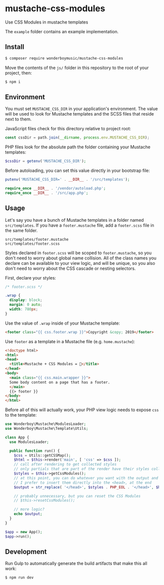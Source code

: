 # mustache-css-modules

Use CSS Modules in mustache templates

The `example` folder contains an example implementation.

## Install

```sh
$ composer require wonderboymusic/mustache-css-modules
```

Move the contents of the `js/` folder in this repository to the root of your project, then:

```js
$ npm i
```

## Environment

You must set `MUSTACHE_CSS_DIR` in your application's environment. The value will be used to look for Mustache templates and the SCSS files that reside next to them.

JavaScript files check for this directory relative to project root:

```js
const cssDir = path.join(__dirname, process.env.MUSTACHE_CSS_DIR);
```

PHP files look for the absolute path the folder containing your Mustache templates:

```php
$cssDir = getenv('MUSTACHE_CSS_DIR');
```

Before autoloading, you can set this value directly in your bootstrap file:

```php
putenv('MUSTACHE_CSS_DIR=' . __DIR__ . '/src/templates');

require_once __DIR__ . '/vendor/autoload.php';
require_once __DIR__ . '/src/app.php';
```

## Usage

Let's say you have a bunch of Mustache templates in a folder named `src/templates`. If you have a `footer.mustache` file, add a `footer.scss` file in the same folder.

```
src/templates/footer.mustache
src/templates/footer.scss
```

Styles declared in `footer.scss` will be scoped to `footer.mustache`, so you don't need to worry about global name collision. All of the class names you declare can be available to your view logic, and will be unique, so you also don't need to worry about the CSS cascade or nesting selectors.

First, declare your styles:

```css
/* footer.scss */

.wrap {
  display: block;
  margin: 0 auto;
  width: 780px;
}
```

Use the value of `.wrap` inside of your Mustache template:

```html
<footer class="{{ css.footer.wrap }}">Copyright &copy; 2019</footer>
```

Use `footer` as a template in a Mustache file (e.g. `home.mustache`):

```html
<!doctype html>
<html>
<head>
  <title>Mustache + CSS Modules = 🤯</title>
</head>
<body>
  <main class="{{ css.main.wrapper }}">
  Some body content on a page that has a footer.
  </main>
  {{> footer }}
</body>
</html>
```

Before all of this will actually work, your PHP view logic needs to expose `css` to the template:

```php
use Wonderboy\Mustache\ModulesLoader;
use Wonderboy\Mustache\Template\Utils;

class App {
  use ModulesLoader;

  public function run() {
    $css = Utils::getCSSMap();
    $html = $this->render('main', [ 'css' => $css ]);
    // call after rendering to get collected styles
    // only partials that are part of the render have their styles collected
    $styles = $this->getCssModules();
    // at this point, you can do whatever you want with the output and with the styles
    // I prefer to insert them directly into the <head>, at the end
    $output = str_replace( '</head>', $styles . PHP_EOL . '</head>', $html );

    // probably unnecessary, but you can reset the CSS Modules
    // $this->resetCssModules();

    // more logic?
    echo $output;
  }
}

$app = new App();
$app->run();
```

## Development

Run Gulp to automatically generate the build artifacts that make this all work:

```
$ npm run dev
```
